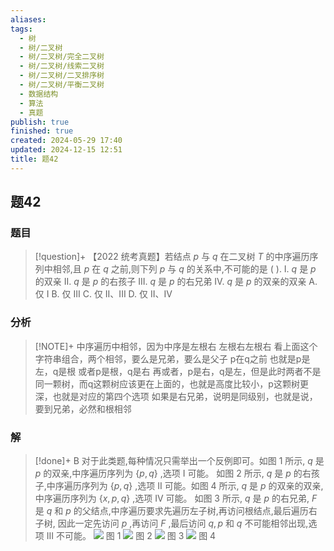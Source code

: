 ```yaml
---
aliases: 
tags:
  - 树
  - 树/二叉树
  - 树/二叉树/完全二叉树
  - 树/二叉树/线索二叉树
  - 树/二叉树/二叉排序树
  - 树/二叉树/平衡二叉树
  - 数据结构
  - 算法
  - 真题
publish: true
finished: true
created: 2024-05-29 17:40
updated: 2024-12-15 12:51
title: 题42
---
```

## 题42
### 题目
> [!question]+
> 【2022 统考真题】若结点 $p$ 与 $q$ 在二叉树 $T$ 的中序遍历序列中相邻,且 $p$ 在 $q$ 之前,则下列 $p$ 与 $q$ 的关系中,不可能的是 ( ).
> I. $q$ 是 $p$ 的双亲
> II. $q$ 是 $p$ 的右孩子
> III. $q$ 是 $p$ 的右兄弟
> IV. $q$ 是 $p$ 的双亲的双亲
> A. 仅 I 
> B. 仅 III 
> C. 仅 II、III 
> D. 仅 II、IV
### 分析
> [!NOTE]+
> 中序遍历中相邻，因为中序是左根右
> 左根右左根右
> 看上面这个字符串组合，两个相邻，要么是兄弟，要么是父子
> p在q之前
> 也就是p是左，q是根
> 或者p是根，q是右
> 再或者，p是右，q是左，但是此时两者不是同一颗树，而q这颗树应该更在上面的，也就是高度比较小，p这颗树更深，也就是对应的第四个选项
> 如果是右兄弟，说明是同级别，也就是说，要到兄弟，必然和根相邻
### 解
> [!done]+
> B
> 对于此类题,每种情况只需举出一个反例即可。如图 1 所示, $q$ 是 $p$ 的双亲,中序遍历序列为 $\{ p,q\}$ ,选项 I 可能。
> 如图 2 所示, $q$ 是 $p$ 的右孩子,中序遍历序列为 $\{ p,q\}$ ,选项 II 可能。如图 4 所示, $q$ 是 $p$ 的双亲的双亲,中序遍历序列为 $\{ x,p,q\}$ ,选项 IV 可能。
> 如图 3 所示, $q$ 是 $p$ 的右兄弟, $F$ 是 $q$ 和 $p$ 的父结点,中序遍历要求先遍历左子树,再访问根结点,最后遍历右子树, 因此一定先访问 $p$ ,再访问 $F$ ,最后访问 $q,p$ 和 $q$ 不可能相邻出现,选项 III 不可能。
> ![](https://img.hwenyi.live/202408291628155.webp)
> 图 1
> ![](https://img.hwenyi.live/202408291628156.webp)
> 图 2
> ![](https://img.hwenyi.live/202408291628157.webp)
> 图 3
> ![](https://img.hwenyi.live/202408291628158.webp)
> 图 4